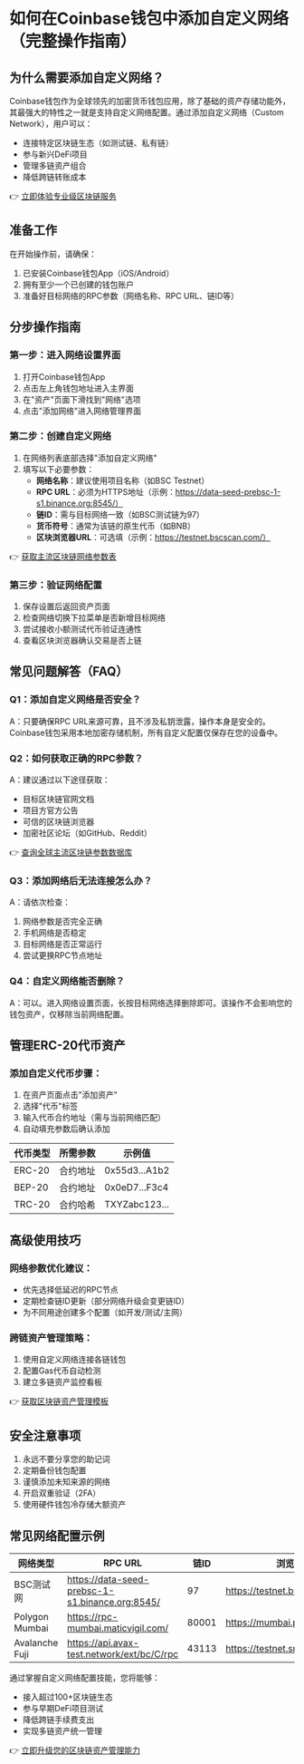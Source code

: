 # 如何在Coinbase钱包中添加自定义网络（完整操作指南）

## 为什么需要添加自定义网络？
Coinbase钱包作为全球领先的加密货币钱包应用，除了基础的资产存储功能外，其最强大的特性之一就是支持自定义网络配置。通过添加自定义网络（Custom Network），用户可以：
- 连接特定区块链生态（如测试链、私有链）
- 参与新兴DeFi项目
- 管理多链资产组合
- 降低跨链转账成本

👉 [立即体验专业级区块链服务](https://bit.ly/okx_welcome)

## 准备工作
在开始操作前，请确保：
1. 已安装Coinbase钱包App（iOS/Android）
2. 拥有至少一个已创建的钱包账户
3. 准备好目标网络的RPC参数（网络名称、RPC URL、链ID等）

## 分步操作指南

### 第一步：进入网络设置界面
1. 打开Coinbase钱包App
2. 点击左上角钱包地址进入主界面
3. 在"资产"页面下滑找到"网络"选项
4. 点击"添加网络"进入网络管理界面

### 第二步：创建自定义网络
1. 在网络列表底部选择"添加自定义网络"
2. 填写以下必要参数：
   - **网络名称**：建议使用项目名称（如BSC Testnet）
   - **RPC URL**：必须为HTTPS地址（示例：https://data-seed-prebsc-1-s1.binance.org:8545/）
   - **链ID**：需与目标网络一致（如BSC测试链为97）
   - **货币符号**：通常为该链的原生代币（如BNB）
   - **区块浏览器URL**：可选填（示例：https://testnet.bscscan.com/）

👉 [获取主流区块链网络参数表](https://bit.ly/okx_welcome)

### 第三步：验证网络配置
1. 保存设置后返回资产页面
2. 检查网络切换下拉菜单是否新增目标网络
3. 尝试接收小额测试代币验证连通性
4. 查看区块浏览器确认交易是否上链

## 常见问题解答（FAQ）

### Q1：添加自定义网络是否安全？
A：只要确保RPC URL来源可靠，且不涉及私钥泄露，操作本身是安全的。Coinbase钱包采用本地加密存储机制，所有自定义配置仅保存在您的设备中。

### Q2：如何获取正确的RPC参数？
A：建议通过以下途径获取：
- 目标区块链官网文档
- 项目方官方公告
- 可信的区块链浏览器
- 加密社区论坛（如GitHub、Reddit）

👉 [查询全球主流区块链参数数据库](https://bit.ly/okx_welcome)

### Q3：添加网络后无法连接怎么办？
A：请依次检查：
1. 网络参数是否完全正确
2. 手机网络是否稳定
3. 目标网络是否正常运行
4. 尝试更换RPC节点地址

### Q4：自定义网络能否删除？
A：可以。进入网络设置页面，长按目标网络选择删除即可。该操作不会影响您的钱包资产，仅移除当前网络配置。

## 管理ERC-20代币资产

### 添加自定义代币步骤：
1. 在资产页面点击"添加资产"
2. 选择"代币"标签
3. 输入代币合约地址（需与当前网络匹配）
4. 自动填充参数后确认添加

| 代币类型 | 所需参数 | 示例值 |
|---------|---------|-------|
| ERC-20  | 合约地址 | 0x55d3...A1b2 |
| BEP-20  | 合约地址 | 0x0eD7...F3c4 |
| TRC-20  | 合约哈希 | TXYZabc123... |

## 高级使用技巧

### 网络参数优化建议：
- 优先选择低延迟的RPC节点
- 定期检查链ID更新（部分网络升级会变更链ID）
- 为不同用途创建多个配置（如开发/测试/主网）

### 跨链资产管理策略：
1. 使用自定义网络连接各链钱包
2. 配置Gas代币自动检测
3. 建立多链资产监控看板

👉 [获取区块链资产管理模板](https://bit.ly/okx_welcome)

## 安全注意事项
1. 永远不要分享您的助记词
2. 定期备份钱包配置
3. 谨慎添加未知来源的网络
4. 开启双重验证（2FA）
5. 使用硬件钱包冷存储大额资产

## 常见网络配置示例

| 网络类型 | RPC URL | 链ID | 浏览器地址 |
|---------|--------|-----|------------|
| BSC测试网 | https://data-seed-prebsc-1-s1.binance.org:8545/ | 97 | https://testnet.bscscan.com/ |
| Polygon Mumbai | https://rpc-mumbai.maticvigil.com/ | 80001 | https://mumbai.polygonscan.com/ |
| Avalanche Fuji | https://api.avax-test.network/ext/bc/C/rpc | 43113 | https://testnet.snowtrace.io/ |

通过掌握自定义网络配置技能，您将能够：
- 接入超过100+区块链生态
- 参与早期DeFi项目测试
- 降低跨链手续费支出
- 实现多链资产统一管理

👉 [立即升级您的区块链资产管理能力](https://bit.ly/okx_welcome)